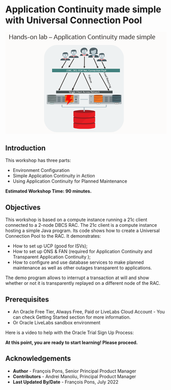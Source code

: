 # Application Continuity made simple with Universal Connection Pool

![Intro Application Continuity made simple with Universal Conncection Pool](./images/intro.png)

## Introduction

This workshop has three parts:

- Environment Configuration
- Simple Application Continuity in Action
- Using Application Continuity for Planned Maintenance


**Estimated Workshop Time: 90 minutes.**

## Objectives

This workshop is based on a compute instance running a 21c client connected to a 2-node DBCS RAC.
The 21c client is a compute instance hosting a simple Java program. Its code shows how to create a Universal Connection Pool to the RAC.
It demonstrates:
*	How to set up UCP (good for ISVs);
*	How to set up ONS & FAN (required for Application Continuity and Transparent Application Continuity );
*	How to configure and use database services to make planned maintenance as well as other outages transparent to applications.

The demo program allows to interrupt a transaction at will and show whether or not it is transparently replayed on a different node of the RAC.


## Prerequisites

* An Oracle Free Tier, Always Free, Paid or LiveLabs Cloud Account - You can check Getting Started section for more information.
* Or Oracle LiveLabs sandbox environment

Here is a video to help with the Oracle Trial Sign Up Process:
[](youtube:4U-0SumNz6w)

**At this point, you are ready to start learning! Please proceed.**

## Acknowledgements
* **Author** - François Pons, Senior Principal Product Manager
* **Contributors** - Andrei Manoliu, Principal Product Manager
* **Last Updated By/Date** - François Pons, July 2022
